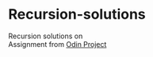 # Recursion-solutions
Recursion solutions on </br>
Assignment from [Odin Project](https://www.theodinproject.com/lessons/javascript-recursion)
